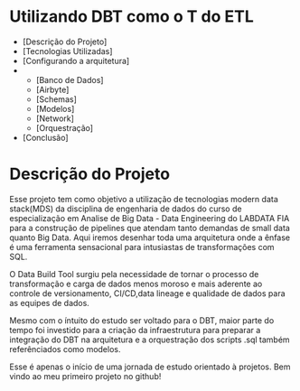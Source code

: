 # Utilizando DBT como o T do ETL

* [Descrição do Projeto]
* [Tecnologias Utilizadas]
* [Configurando a arquitetura]
* * [Banco de Dados]
  * [Airbyte]
  * [Schemas]
  * [Modelos]
  * [Network]
  * [Orquestração]
* [Conclusão]

# Descrição do Projeto

Esse projeto tem como objetivo a utilização de tecnologias modern data stack(MDS) da disciplina de engenharia de dados do curso de especialização em Analise de Big Data - Data Engineering do LABDATA FIA para a construção de pipelines que atendam tanto demandas de small data quanto Big Data. Aqui iremos desenhar toda uma arquitetura onde a ênfase é uma ferramenta sensacional para intusiastas de transformações com SQL. 

O Data Build Tool surgiu pela necessidade de tornar o processo de transformação e carga de dados menos moroso e mais aderente ao controle de versionamento, CI/CD,data lineage e qualidade de dados para as equipes de dados.

Mesmo com o íntuito do estudo ser voltado para o DBT, maior parte do tempo foi investido para a criação da infraestrutura para preparar a integração do DBT na arquitetura e a orquestração dos scripts .sql também referênciados como modelos.

Esse é apenas o início de uma jornada de estudo orientado à projetos. Bem vindo ao meu primeiro projeto no github!
